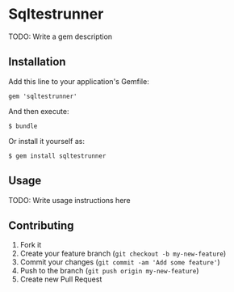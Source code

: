 # Sqltestrunner

TODO: Write a gem description

## Installation

Add this line to your application's Gemfile:

    gem 'sqltestrunner'

And then execute:

    $ bundle

Or install it yourself as:

    $ gem install sqltestrunner

## Usage

TODO: Write usage instructions here

## Contributing

1. Fork it
2. Create your feature branch (`git checkout -b my-new-feature`)
3. Commit your changes (`git commit -am 'Add some feature'`)
4. Push to the branch (`git push origin my-new-feature`)
5. Create new Pull Request
